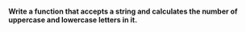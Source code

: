 #### Write a function that accepts a string and calculates the number of uppercase and lowercase letters in it.

